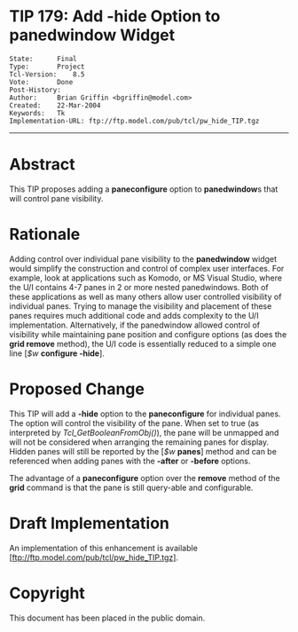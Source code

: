 # TIP 179: Add -hide Option to panedwindow Widget
	State:		Final
	Type:		Project
	Tcl-Version:	8.5
	Vote:		Done
	Post-History:	
	Author:		Brian Griffin <bgriffin@model.com>
	Created:	22-Mar-2004
	Keywords:	Tk
	Implementation-URL: ftp://ftp.model.com/pub/tcl/pw_hide_TIP.tgz
-----

# Abstract

This TIP proposes adding a **paneconfigure** option to
**panedwindow**s that will control pane visibility.

# Rationale

Adding control over individual pane visibility to the **panedwindow**
widget would simplify the construction and control of complex user
interfaces.  For example, look at applications such as Komodo, or MS
Visual Studio, where the U/I contains 4-7 panes in 2 or more nested
panedwindows.  Both of these applications as well as many others allow
user controlled visibility of individual panes.  Trying to manage the
visibility and placement of these panes requires much additional code
and adds complexity to the U/I implementation.  Alternatively, if the
panedwindow allowed control of visibility while maintaining pane
position and configure options \(as does the **grid remove** method\),
the U/I code is essentially reduced to a simple one line [_$w_
**configure -hide**].

# Proposed Change

This TIP will add a **-hide** option to the **paneconfigure** for
individual panes.  The option will control the visibility of the pane.
When set to true \(as interpreted by _Tcl\_GetBooleanFromObj\(\)_\), the
pane will be unmapped and will not be considered when arranging the
remaining panes for display.  Hidden panes will still be reported by
the [_$w_ **panes**] method and can be referenced when adding panes with
the **-after** or **-before** options.

The advantage of a **paneconfigure** option over the **remove**
method of the **grid** command is that the pane is still query-able
and configurable.

# Draft Implementation

An implementation of this enhancement is available
[ftp://ftp.model.com/pub/tcl/pw_hide_TIP.tgz].

# Copyright

This document has been placed in the public domain.

